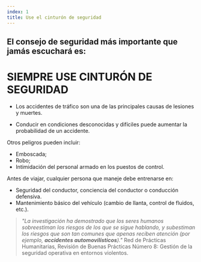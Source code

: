 ```yaml
---
index: 1
title: Use el cinturón de seguridad
---
```

## El consejo de seguridad más importante que jamás escuchará es:

# SIEMPRE USE CINTURÓN DE SEGURIDAD

*   Los accidentes de tráfico son una de las principales causas de lesiones y muertes.

*   Conducir en condiciones desconocidas y difíciles puede aumentar la probabilidad de un accidente.

Otros peligros pueden incluir:

*   Emboscada;
*   Robo;
*   Intimidación del personal armado en los puestos de control.

Antes de viajar, cualquier persona que maneje debe entrenarse en:

*   Seguridad del conductor, conciencia del conductor o conducción defensiva.
*   Mantenimiento básico del vehículo (cambio de llanta, control de fluidos, etc.).

> *"La investigación ha demostrado que los seres humanos sobreestiman los riesgos de los que se sigue hablando, y subestiman los riesgos que son tan comunes que apenas reciben atención (por ejemplo, **accidentes automovilísticos**)."* Red de Prácticas Humanitarias, Revisión de Buenas Prácticas Número 8: Gestión de la seguridad operativa en entornos violentos.
